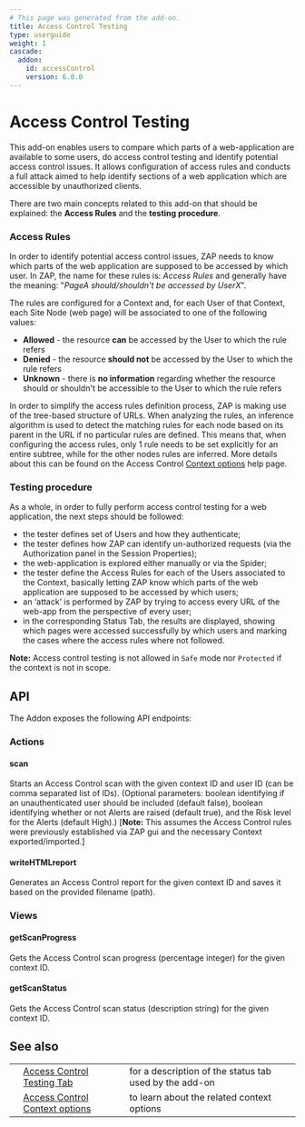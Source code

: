 ```yaml
---
# This page was generated from the add-on.
title: Access Control Testing
type: userguide
weight: 1
cascade:
  addon:
    id: accessControl
    version: 6.0.0
---
```


# Access Control Testing

This add-on enables users to compare which parts of a web-application are available to some users, do access control
testing and identify potential access control issues. It allows configuration of access rules and conducts a full
attack aimed to help identify sections of a web application which are accessible by unauthorized clients.

There are two main concepts related to this add-on that should be explained: the **Access Rules** and the **testing
procedure**.

### Access Rules

In order to identify potential access control issues, ZAP needs to know which parts of the web application are
supposed to be accessed by which user. In ZAP, the name for these rules is: _Access Rules_ and generally have
the meaning: "_PageA should/shouldn't be accessed by UserX_".

The rules are configured for a Context and, for each User of that Context, each Site Node (web page) will be
associated to one of the following values:

- **Allowed** - the resource **can** be accessed by the User to which the rule refers
- **Denied** - the resource **should not** be accessed by the User to which the rule refers
- **Unknown** - there is **no information** regarding whether the resource should or shouldn't be accessible to the User to which the rule refers

In order to simplify the access rules definition process, ZAP is making use of the tree-based structure of URLs.
When analyzing the rules, an inference algorithm is used to detect the matching rules for each node based on its
parent in the URL if no particular rules are defined. This means that, when configuring the access rules, only 1
rule needs to be set explicitly for an entire subtree, while for the other nodes rules are inferred. More details
about this can be found on the Access Control [Context options](/docs/desktop/addons/access-control-testing/contextoptions/) help page.

### Testing procedure

As a whole, in order to fully perform access control testing for a web application, the next steps should be
followed:

- the tester defines set of Users and how they authenticate;
- the tester defines how ZAP can identify un-authorized requests (via the Authorization panel in the Session Properties);
- the web-application is explored either manually or via the Spider;
- the tester define the Access Rules for each of the Users associated to the Context, basically letting ZAP know which parts of the web application are supposed to be accessed by which users;
- an ‘attack’ is performed by ZAP by trying to access every URL of the web-app from the perspective of every user;
- in the corresponding Status Tab, the results are displayed, showing which pages were accessed successfully by which users and marking the cases where the access rules where not followed.

**Note:** Access control testing is not allowed in `Safe` mode nor `Protected` if the context is not in scope.

## API

The Addon exposes the following API endpoints:

### Actions

#### scan

Starts an Access Control scan with the given context ID and user ID (can be comma separated list of IDs). (Optional parameters: boolean identifying if an unauthenticated user should be included (default false), boolean identifying whether or not Alerts are raised (default true), and the Risk level for the Alerts (default High).) \[**Note:** This assumes the Access Control rules were previously established via ZAP gui and the necessary Context exported/imported.\]

#### writeHTMLreport

Generates an Access Control report for the given context ID and saves it based on the provided filename (path).

### Views

#### getScanProgress

Gets the Access Control scan progress (percentage integer) for the given context ID.

#### getScanStatus

Gets the Access Control scan status (description string) for the given context ID.

## See also

|     |                                                                                               |                                                        |
| --- | --------------------------------------------------------------------------------------------- | ------------------------------------------------------ |
|     | [Access Control Testing Tab](/docs/desktop/addons/access-control-testing/tab/)                | for a description of the status tab used by the add-on |
|     | [Access Control Context options](/docs/desktop/addons/access-control-testing/contextoptions/) | to learn about the related context options             |
